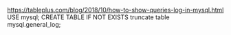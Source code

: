https://tableplus.com/blog/2018/10/how-to-show-queries-log-in-mysql.html
  USE mysql;
  CREATE TABLE IF NOT EXISTS
  truncate table mysql.general_log;

